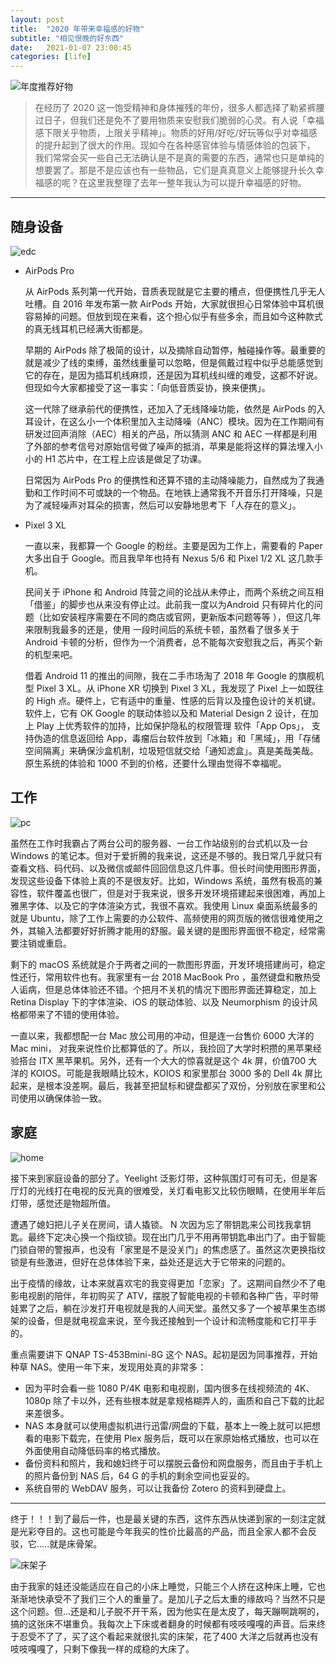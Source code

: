 ```yaml
---
layout: post
title:  "2020 年带来幸福感的好物"
subtitle: "相见恨晚的好东西"
date:   2021-01-07 23:00:45
categories: [life]
---
```


![年度推荐好物](https://tva1.sinaimg.cn/large/008eGmZEgy1gmgoiuaa5aj31hc0u0amg.jpg)


> 在经历了 2020 这一饱受精神和身体摧残的年份，很多人都选择了勒紧裤腰过日子，但我们还是免不了要用物质来安慰我们脆弱的心灵。有人说「幸福感下限关乎物质，上限关乎精神」。物质的好用/好吃/好玩等似乎对幸福感的提升起到了很大的作用。现如今在各种感官体验与情感体验的包装下， 我们常常会买一些自己无法确认是不是真的需要的东西，通常也只是单纯的想要罢了。那是不是应该也有一些物品，它们是真真意义上能够提升长久幸福感的呢？在这里我整理了去年一整年我认为可以提升幸福感的好物。

---

## 随身设备

![edc](https://tva1.sinaimg.cn/large/008eGmZEgy1gmgok96fskj31hc0u00yq.jpg)

- AirPods Pro

  从 AirPods 系列第一代开始，音质表现就是它主要的槽点，但便携性几乎无人吐槽。自 2016 年发布第一款 AirPods 开始，大家就很担心日常体验中耳机很容易掉的问题。但放到现在来看，这个担心似乎有些多余，而且如今这种款式的真无线耳机已经满大街都是。

  早期的 AirPods 除了极简的设计，以及摘除自动暂停，触碰操作等。最重要的就是减少了线的束缚，虽然线重量可以忽略，但是佩戴过程中似乎总能感觉到它的存在，是因为插耳机线麻烦，还是因为耳机线纠缠的难受，这都不好说。但现如今大家都接受了这一事实：「向低音质妥协，换来便携」。

  这一代除了继承前代的便携性，还加入了无线降噪功能，依然是 AirPods 的入耳设计，在这么小一个体积里加入主动降噪（ANC）模块。因为在工作期间有研发过回声消除（AEC）相关的产品，所以猜测 ANC 和 AEC 一样都是利用了外部的参考信号对原始信号做了噪声的抵消，苹果是能将这样的算法埋入小小的 H1 芯片中，在工程上应该是做足了功课。

  日常因为 AirPods Pro 的便携性和还算不错的主动降噪能力，自然成为了我通勤和工作时间不可或缺的一个物品。在地铁上通常我不开音乐打开降噪，只是为了减轻噪声对耳朵的损害，然后可以安静地思考下「人存在的意义」。

- Pixel 3 XL

  一直以来，我都算一个 Google 的粉丝。主要是因为工作上，需要看的 Paper 大多出自于 Google。而且我早年也持有 Nexus 5/6 和 Pixel 1/2 XL 这几款手机。
  
  民间关于 iPhone 和 Android 阵营之间的论战从未停止，而两个系统之间互相「借鉴」的脚步也从来没有停止过。此前我一度以为Android  只有碎片化的问题（比如安装程序需要在不同的商店或官网，更新版本问题等等 ），但这几年来限制我最多的还是，使用 一段时间后的系统卡顿，虽然看了很多关于 Android 卡顿的分析，但作为一个消费者，总不能每次安慰我之后，再买个新的机型来吧。
  
  借着 Android 11 的推出的间隙，我在二手市场淘了 2018 年 Google 的旗舰机型 Pixel 3 XL。从 iPhone XR 切换到 Pixel 3 XL，我发现了 Pixel 上一如既往的 High 点。硬件上，它有适中的重量、性感的后背以及撞色设计的关机键。软件上，它有 OK Google 的联动体验以及和 Material Design 2 设计，在加上 Play 上优秀软件的加持，比如保护隐私的权限管理 软件「App Ops」， 支持伪造的信息返回给 App，毒瘤后台软件放到「冰箱」和「黑域」，用「存储空间隔离」来确保沙盒机制，垃圾短信就交给「通知滤盒」。真是美哉美哉。原生系统的体验和 1000 不到的价格，还要什么理由觉得不幸福呢。
  

## 工作

![pc](https://tva1.sinaimg.cn/large/008eGmZEgy1gmgojgffiwj31hc0u0aum.jpg)

虽然在工作时我霸占了两台公司的服务器、一台工作站级别的台式机以及一台 Windows 的笔记本。但对于爱折腾的我来说，这还是不够的。我日常几乎就只有查看文档、码代码、以及微信或邮件回回信息这几件事。但长时间使用图形界面，发现这些设备下体验上真的不是很友好。比如，Windows 系统，虽然有极高的兼容性，软件覆盖也很广，但是对于我来说，很多开发环境搭建起来很困难，再加上雅黑字体、以及它的字体渲染方式，我很不喜欢。我使用 Linux 桌面系统最多的就是 Ubuntu，除了工作上需要的办公软件、高频使用的网页版的微信很难使用之外，其输入法都要好好折腾才能用的舒服。最关键的是图形界面很不稳定，经常需要注销或重启。

剩下的 macOS 系统就是介于两者之间的一款图形界面，开发环境搭建尚可，稳定性还行，常用软件也有。我家里有一台 2018 MacBook Pro ，虽然键盘和散热受人诟病，但是总体体验还不错。个把月不关机的情况下图形界面还算稳定，加上 Retina Display 下的字体渲染、iOS 的联动体验、以及 Neumorphism 的设计风格都带来了不错的使用体验。

一直以来，我都想配一台 Mac 放公司用的冲动，但是连一台售价 6000 大洋的 Mac mini， 对我来说性价比都算低的了。所以，我捡回了大学时积攒的黑苹果经验搭台 ITX 黑苹果机。另外，还有一个大大的惊喜就是这个 4k 屏，价值700 大洋的 KOIOS。可能是我眼睛比较木，KOIOS 和家里那台 3000 多的 Dell 4k 屏比起来，是根本没差啊。最后，我甚至把鼠标和键盘都买了双份，分别放在家里和公司使用以确保体验一致。

## 家庭

![home](https://tva1.sinaimg.cn/large/008eGmZEgy1gmgokm94ucj31hc0u0gtl.jpg)

接下来到家庭设备的部分了。Yeelight 泛影灯带，这种氛围灯可有可无，但是客厅灯的光线打在电视的反光真的很难受，关灯看电影又比较伤眼睛，在使用半年后灯带，感觉还是物超所值。

遭遇了媳妇把儿子关在房间，请人撬锁。 N 次因为忘了带钥匙来公司找我拿钥匙。最终下定决心换一个指纹锁。现在出门几乎不用再带钥匙串出门了。由于智能门锁自带的警报声，也没有「家里是不是没关门」的焦虑感了。虽然这次更换指纹锁是有些激进，但好在总体体验下来，益处还是远大于它带来的问题的。

出于疫情的缘故，让本来就喜欢宅的我变得更加「恋家」了。这期间自然少不了电影电视剧的陪伴，年初购买了 ATV，摆脱了智能电视的卡顿和各种广告，平时带娃累了之后，躺在沙发打开电视就是我的人间天堂。虽然又多了一个被苹果生态绑架的设备，但是就电视盒来说，至今我还接触到一个设计和流畅度能和它打平手的。

重点需要讲下 QNAP TS-453Bmini-8G 这个 NAS。起初是因为同事推荐，开始种草 NAS。使用一年下来，发现用处真的非常多：

- 因为平时会看一些 1080 P/4K 电影和电视剧，国内很多在线视频流的 4K、1080p 除了卡以外，还有些根本就是拿规格糊弄人的，画质和自己下载的比起来差很多。
- NAS 本身就可以使用虚拟机进行迅雷/网盘的下载，基本上一晚上就可以把想看的电影下载完，在使用 Plex 服务后，既可以在家原始格式播放，也可以在外面使用自动降低码率的格式播放。
- 备份资料和照片，我和媳妇终于可以摆脱云备份和网盘服务，而且由于手机上的照片备份到 NAS 后，64 G 的手机的剩余空间也妥妥的。
- 系统自带的 WebDAV 服务，可以让我备份 Zotero 的资料到硬盘上。

-------------

终于！！！到了最后一件，也是最关键的东西，这件东西从快递到家的一刻注定就是光彩夺目的。这也可能是今年我买的性价比最高的产品，而且全家人都不会反驳，它.....就是床骨架。

![床架子](https://tva1.sinaimg.cn/large/008eGmZEgy1gmgokxts96j30m30altce.jpg)

由于我家的娃还没能适应在自己的小床上睡觉，只能三个人挤在这种床上睡，它也渐渐地快承受不了我们三个人的重量了。是加儿子之后太重的缘故吗？当然不只是这个问题。但...还是和儿子脱不开干系，因为他实在是太皮了，每天蹦啊跳啊的，搞的这张床不堪重负。我每次上下床或者翻身的时候都有吱吱嘎嘎的声音。后来终于忍受不了了，买了这个看起来就很扎实的床架，花了400 大洋之后就再也没有吱吱嘎嘎了，只剩下像我一样的成稳的大床了。

